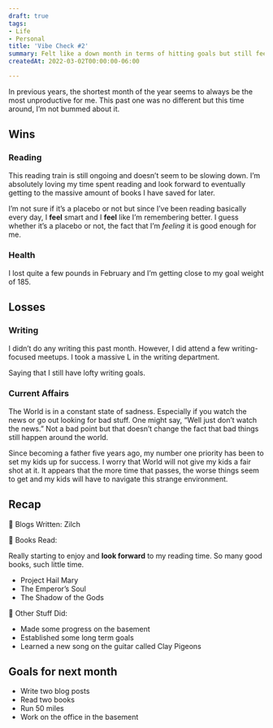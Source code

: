 ```yaml
---
draft: true
tags:
- Life
- Personal
title: 'Vibe Check #2'
summary: Felt like a down month in terms of hitting goals but still feeling great.
createdAt: 2022-03-02T00:00:00-06:00

---
```

In previous years, the shortest month of the year seems to always be the most unproductive for me. This past one was no different but this time around, I’m not bummed about it.

## Wins

### Reading

This reading train is still ongoing and doesn’t seem to be slowing down. I’m absolutely loving my time spent reading and look forward to eventually getting to the massive amount of books I have saved for later.

I’m not sure if it’s a placebo or not but since I’ve been reading basically every day, I **feel** smart and I **feel** like I’m remembering better. I guess whether it’s a placebo or not, the fact that I’m _feeling_ it is good enough for me.

### Health

I lost quite a few pounds in February and I’m getting close to my goal weight of 185.

## Losses

### Writing

I didn’t do any writing this past month. However, I did attend a few writing-focused meetups. I took a massive L in the writing department.

Saying that I still have lofty writing goals.

### Current Affairs

The World is in a constant state of sadness. Especially if you watch the news or go out looking for bad stuff. One might say, “Well just don’t watch the news.” Not a bad point but that doesn’t change the fact that bad things still happen around the world.

Since becoming a father five years ago, my number one priority has been to set my kids up for success. I worry that World will not give my kids a fair shot at it. It appears that the more time that passes, the worse things seem to get and my kids will have to navigate this strange environment.

## Recap

📜 Blogs Written: Zilch

📖 Books Read:

Really starting to enjoy and **look forward** to my reading time. So many good books, such little time.

* Project Hail Mary
* The Emperor’s Soul
* The Shadow of the Gods

🐜 Other Stuff Did:

* Made some progress on the basement
* Established some long term goals
* Learned a new song on the guitar called Clay Pigeons

## Goals for next month

* Write two blog posts
* Read two books
* Run 50 miles
* Work on the office in the basement